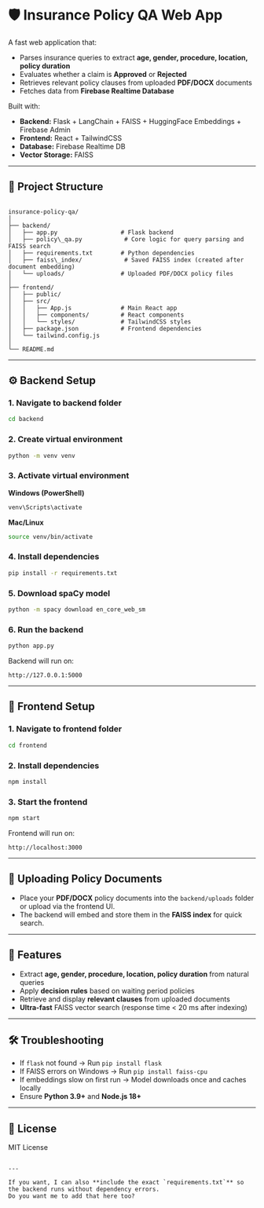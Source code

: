
# 🛡 Insurance Policy QA Web App

A fast web application that:
- Parses insurance queries to extract **age, gender, procedure, location, policy duration**
- Evaluates whether a claim is **Approved** or **Rejected**
- Retrieves relevant policy clauses from uploaded **PDF/DOCX** documents
- Fetches data from **Firebase Realtime Database**

Built with:
- **Backend:** Flask + LangChain + FAISS + HuggingFace Embeddings + Firebase Admin
- **Frontend:** React + TailwindCSS
- **Database:** Firebase Realtime DB
- **Vector Storage:** FAISS

---

## 📂 Project Structure
```

insurance-policy-qa/
│
├── backend/
│   ├── app.py                  # Flask backend
│   ├── policy\_qa.py            # Core logic for query parsing and FAISS search
│   ├── requirements.txt        # Python dependencies
│   ├── faiss\_index/            # Saved FAISS index (created after document embedding)
│   └── uploads/                # Uploaded PDF/DOCX policy files
│
├── frontend/
│   ├── public/
│   ├── src/
│   │   ├── App.js              # Main React app
│   │   ├── components/         # React components
│   │   └── styles/             # TailwindCSS styles
│   ├── package.json            # Frontend dependencies
│   └── tailwind.config.js
│
└── README.md

````

---

## ⚙️ Backend Setup

### 1. Navigate to backend folder
```bash
cd backend
````

### 2. Create virtual environment

```bash
python -m venv venv
```

### 3. Activate virtual environment

**Windows (PowerShell)**

```bash
venv\Scripts\activate
```

**Mac/Linux**

```bash
source venv/bin/activate
```

### 4. Install dependencies

```bash
pip install -r requirements.txt
```

### 5. Download spaCy model

```bash
python -m spacy download en_core_web_sm
```

### 6. Run the backend

```bash
python app.py
```

Backend will run on:

```
http://127.0.0.1:5000
```

---

## 🎨 Frontend Setup

### 1. Navigate to frontend folder

```bash
cd frontend
```

### 2. Install dependencies

```bash
npm install
```

### 3. Start the frontend

```bash
npm start
```

Frontend will run on:

```
http://localhost:3000
```

---

## 📄 Uploading Policy Documents

* Place your **PDF/DOCX** policy documents into the `backend/uploads` folder or upload via the frontend UI.
* The backend will embed and store them in the **FAISS index** for quick search.

---

## 🚀 Features

* Extract **age, gender, procedure, location, policy duration** from natural queries
* Apply **decision rules** based on waiting period policies
* Retrieve and display **relevant clauses** from uploaded documents
* **Ultra-fast** FAISS vector search (response time < 20 ms after indexing)

---

## 🛠 Troubleshooting

* If `flask` not found → Run `pip install flask`
* If FAISS errors on Windows → Run `pip install faiss-cpu`
* If embeddings slow on first run → Model downloads once and caches locally
* Ensure **Python 3.9+** and **Node.js 18+**

---

## 📜 License

MIT License

```

---

If you want, I can also **include the exact `requirements.txt`** so the backend runs without dependency errors.  
Do you want me to add that here too?
```
